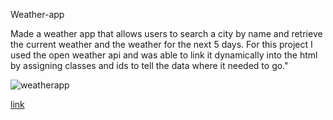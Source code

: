 Weather-app

Made a weather app that allows users to search a city by name and retrieve the current weather and the weather for the next 5 days. For this project I used the open weather api and was able to link it dynamically into the html by assigning classes and ids to tell the data where it needed to go."

![weatherapp](https://github.com/Jdelg140/Weather-app/assets/128998284/77ecf182-98b5-4bac-ac99-fae41a9f86b5)

[link](https://jdelg140.github.io/Weather-app/)
